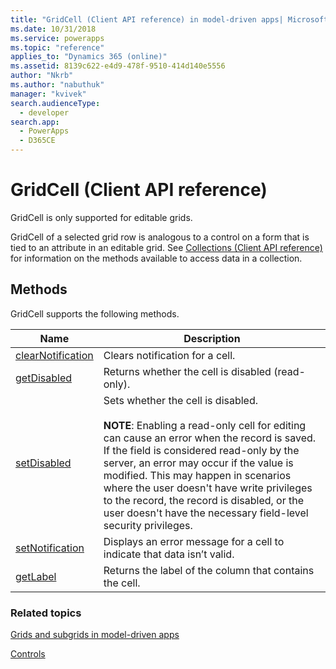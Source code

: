 ```yaml
---
title: "GridCell (Client API reference) in model-driven apps| MicrosoftDocs"
ms.date: 10/31/2018
ms.service: powerapps
ms.topic: "reference"
applies_to: "Dynamics 365 (online)"
ms.assetid: 8139c622-e4d9-478f-9510-414d140e5556
author: "Nkrb"
ms.author: "nabuthuk"
manager: "kvivek"
search.audienceType: 
  - developer
search.app: 
  - PowerApps
  - D365CE
---
```

# GridCell (Client API reference)



GridCell is only supported for editable grids.

GridCell of a selected grid row is analogous to a control on a form that is tied to an attribute in an editable grid. See [Collections (Client API reference)](../collections.md) for information on the methods available to access data in a collection.

## Methods

GridCell supports the following methods.

|Name |Description |
|--|--|
|[clearNotification](../controls/clearNotification.md)| Clears notification for a cell.|
|[getDisabled](../controls/getDisabled.md)| Returns whether the cell is disabled (read-only).|
|[setDisabled](../controls/setDisabled.md)| Sets whether the cell is disabled.<br/><br/>**NOTE**: Enabling a read-only cell for editing can cause an error when the record is saved. If the field is considered read-only by the server, an error may occur if the value is modified. This may happen in scenarios where the user doesn't have write privileges to the record, the record is disabled, or the user doesn't have the necessary field-level security privileges.| 
|[setNotification](../controls/setNotification.md)|Displays an error message for a cell to indicate that data isn’t valid.|
|[getLabel](../controls/getLabel.md)|Returns the label of the column that contains the cell.|


### Related topics

[Grids and subgrids in model-driven apps](../grids.md)

[Controls](../controls.md)


